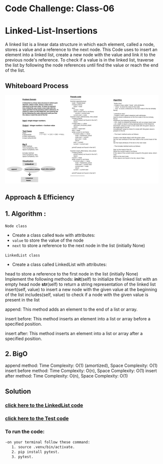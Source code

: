 # Code Challenge: Class-06
# Linked-List-Insertions
A linked list is a linear data structure in which each element, called a node, stores a value and a reference to the next node. This Code uses to insert an element into a linked list, create a new node with the value and link it to the previous node's reference. To check if a value is in the linked list, traverse the list by following the node references until find the value or reach the end of the list.

## Whiteboard Process
![](../assest/calss06.png)


## Approach & Efficiency
## 1. Algorithm :
`Node class`
- Create a class called `Node` with attributes:
- `value` to store the value of the node
- `next` to store a reference to the next node in the list (initially None)

`LinkedList class`
- Create a class called LinkedList with attributes:
 
 head to store a reference to the first node in the list (initially None)
    Implement the following methods:
     __init__(self) to initialize the linked list with an empty head node
     __str__(self) to return a string representation of the linked list
     insert(self, value) to insert a new node with the given value at the beginning of the list
     includes(self, value) to check if a node with the given value is present in the list

append: This method adds an element to the end of a list or array. 

insert before: This method inserts an element into a list or array before a specified position. 

insert after: This method inserts an element into a list or array after a specified position. 


## 2. BigO
   append method: Time Complexity: O(1) (amortized), Space Complexity: O(1)
   insert before method: Time Complexity: O(n), Space Complexity: O(1)
   insert after method: Time Complexity: O(n), Space Complexity: O(1)


## Solution
### [click here to the LinkedList code](./linked-list-insertions.py)
### [click here to the Test code](../tests/test_linkedlist%7C%7C.py)
### To run the code:
    -on your terminal follow these command:
       1. source .venv/bin/activate.
       2. pip install pytest.
       3. pytest.